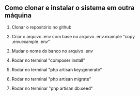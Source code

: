 ## Como clonar e instalar o sistema em outra máquina

1) Clonar o repositório no github

2) Criar o arquivo .env com base no arquivo .env.example "copy .env.example .env"

3) Mudar o nome do banco no arquivo .env

4) Rodar no terminal "composer install"

5) Rodar no terminal "php artisan key:generate"

6) Rodar no terminal "php artisan migrate"

7) Rodar no terminar "php artisan db:seed"